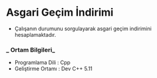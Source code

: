 # Asgari Geçim İndirimi
- Çalışanın durumunu sorgulayarak asgari geçim indirimini hesaplamaktadır.


### _ Ortam Bilgileri_
- Programlama Dili  : Cpp
- Geliştirme Ortamı : Dev C++ 5.11
